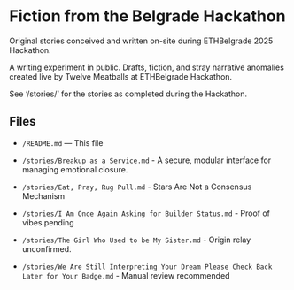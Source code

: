 # Fiction from the Belgrade Hackathon

Original stories conceived and written on-site during ETHBelgrade 2025 Hackathon.

A writing experiment in public. Drafts, fiction, and stray narrative anomalies created live by Twelve Meatballs at ETHBelgrade Hackathon.

See ‘/stories/‘ for the stories as completed during the Hackathon.

## Files
- `/README.md` — This file
- `/stories/Breakup as a Service.md` - A secure, modular interface for managing emotional closure.  
- `/stories/Eat, Pray, Rug Pull.md` - Stars Are Not a Consensus Mechanism

- `/stories/I Am Once Again Asking for Builder Status.md` - Proof of vibes pending
- `/stories/The Girl Who Used to be My Sister.md` - Origin relay unconfirmed.
- `/stories/We Are Still Interpreting Your Dream Please Check Back Later for Your Badge.md` - Manual review recommended

